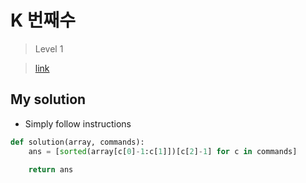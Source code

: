 # K 번째수

> Level 1

> [link](https://programmers.co.kr/learn/courses/30/lessons/42748)

## My solution

- Simply follow instructions

```python
def solution(array, commands):
    ans = [sorted(array[c[0]-1:c[1]])[c[2]-1] for c in commands]

    return ans
```
